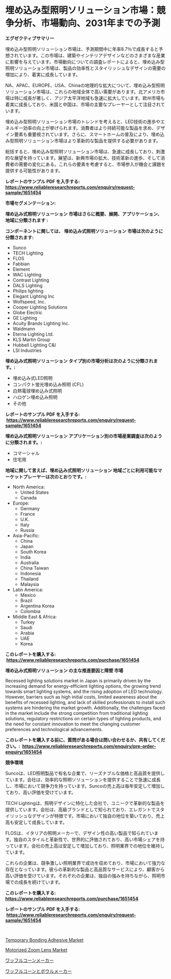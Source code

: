 <p><h1>埋め込み型照明ソリューション市場：競争分析、市場動向、2031年までの予測</h1></p><p><strong>エグゼクティブサマリー</strong></p>
<p><p>埋め込み型照明ソリューション市場は、予測期間中に年率8.7％で成長すると予想されています。この市場は、建築やインテリアデザインなどのさまざまな産業に影響を与えています。市場動向についての調査レポートによると、埋め込み型照明ソリューション市場は、製品の効率性とスタイリッシュなデザインの需要の増加により、着実に成長しています。</p><p>NA、APAC、EUROPE、USA、Chinaの地理的な拡大について、埋め込み型照明ソリューション市場は、これらの地域全体で高い需要があります。北アメリカ市場は特に成長が著しく、アジア太平洋地域も急速に拡大しています。欧州市場も着実に成長しており、米国と中国は、市場の主要なプレーヤーとして注目されています。</p><p>埋め込み型照明ソリューション市場のトレンドを考えると、LED技術の進歩やエネルギー効率の向上が挙げられます。消費者はより持続可能な製品を求め、デザイン要素も重要視されています。さらに、スマートホームの普及により、埋め込み型照明ソリューション市場はより革新的な製品を提供する必要があります。</p><p>総括すると、埋め込み型照明ソリューション市場は、急速に成長しており、刺激的な展望を持っています。展望は、新興市場の拡大、技術革新の進歩、そして消費者の需要の変化にある。これらの要素を考慮すると、市場参入が機会と課題を提供する可能性があります。</p></p>
<p><strong>レポートのサンプル PDF を入手する: <a href="https://www.reliableresearchreports.com/enquiry/request-sample/1651454">https://www.reliableresearchreports.com/enquiry/request-sample/1651454</a></strong></p>
<p><strong>市場セグメンテーション:</strong></p>
<p><strong> 埋め込み式照明ソリューション 市場はさらに概要、展開、アプリケーション、地域に分類されます :</strong></p>
<p><strong>コンポーネントに関しては、 埋め込み式照明ソリューション 市場は次のように分類されます: &nbsp;</strong></p>
<p><ul><li>Sunco</li><li>TECH Lighting</li><li>FLOS</li><li>Fabbian</li><li>Element</li><li>WAC Lighting</li><li>Contrast Lighting</li><li>DALS Lighting</li><li>Philips lighting</li><li>Elegant Lighting Inc</li><li>Wolfspeed, Inc.</li><li>Cooper Lighting Solutions</li><li>Globe Electric</li><li>GE Lighting</li><li>Acuity Brands Lighting Inc.</li><li>Waldmann</li><li>Eterna Lighting Ltd.</li><li>KLS Martin Group</li><li>Hubbell Lighting C&I</li><li>LSI Industries</li></ul></p>
<p><strong> 埋め込み式照明ソリューション タイプ別の市場分析は次のように分類されます。:</strong></p>
<p><ul><li>埋め込み式LED照明</li><li>コンパクト蛍光埋め込み照明 (CFL)</li><li>白熱電球埋め込み式照明</li><li>ハロゲン埋め込み照明</li><li>その他</li></ul></p>
<p><strong>レポートのサンプル PDF を入手する: &nbsp;<a href="https://www.reliableresearchreports.com/enquiry/request-sample/1651454">https://www.reliableresearchreports.com/enquiry/request-sample/1651454</a></strong></p>
<p><strong> 埋め込み式照明ソリューション アプリケーション別の市場産業調査は次のように分類されます。:</strong></p>
<p><ul><li>コマーシャル</li><li>住宅用</li></ul></p>
<p><strong>地域に関して言えば、埋め込み式照明ソリューション 地域ごとに利用可能なマーケットプレーヤーは次のとおりです。:</strong></p>
<p><ul>
    <li>
        North America:
        <ul>
            <li>United States</li>
            <li>Canada</li>
        </ul>
    </li>
    <li>
        Europe:
        <ul>
            <li>Germany</li>
            <li>France</li>
            <li>U.K.</li>
            <li>Italy</li>
            <li>Russia</li>
        </ul>
    </li>
    <li>
        Asia-Pacific:
        <ul>
            <li>China</li>
            <li>Japan</li>
            <li>South Korea</li>
            <li>India</li>
            <li>Australia</li>
            <li>China Taiwan</li>
            <li>Indonesia</li>
            <li>Thailand</li>
            <li>Malaysia</li>
        </ul>
    </li>
    <li>
        Latin America:
        <ul>
            <li>Mexico</li>
            <li>Brazil</li>
            <li>Argentina Korea</li>
            <li>Colombia</li>
        </ul>
    </li>
    <li>
        Middle East & Africa:
        <ul>
            <li>Turkey</li>
            <li>Saudi</li>
            <li>Arabia</li>
            <li>UAE</li>
            <li>Korea</li>
        </ul>
    </li>
    </ul></p>
<p><strong>このレポートを購入する: &nbsp;<a href="https://www.reliableresearchreports.com/purchase/1651454">https://www.reliableresearchreports.com/purchase/1651454</a></strong></p>
<p><strong>埋め込み式照明ソリューション の主な推進要因と障壁 市場</strong></p>
<p><p>Recessed lighting solutions market in Japan is primarily driven by the increasing demand for energy-efficient lighting options, the growing trend towards smart lighting systems, and the rising adoption of LED technology. However, barriers such as high initial costs, limited awareness about the benefits of recessed lighting, and lack of skilled professionals to install such systems are hindering the market growth. Additionally, the challenges faced in the market include the strong competition from traditional lighting solutions, regulatory restrictions on certain types of lighting products, and the need for constant innovation to meet the changing customer preferences and technological advancements.</p></p>
<p><strong>このレポートを購入する前に、質問がある場合は問い合わせるか、共有してください。:&nbsp; <a href="https://www.reliableresearchreports.com/enquiry/pre-order-enquiry/1651454">https://www.reliableresearchreports.com/enquiry/pre-order-enquiry/1651454</a></strong></p>
<p><strong>競争環境</strong></p>
<p><p>Suncoは、LED照明製品で有名な企業で、リーズナブルな価格と高品質を提供しています。会社は、効率的な照明ソリューションを提供することで急速に成長し、市場において競争力を持っています。Suncoの売上高は毎年安定して増加しており、高い評価を受けています。</p><p>TECH Lightingは、照明デザインに特化した会社で、ユニークで革新的な製品を提供しています。会社は、高級ブランドとして知られており、エレガントでスタイリッシュなデザインが特徴です。市場において独自の地位を築いており、売上高も安定して成長しています。</p><p>FLOSは、イタリアの照明メーカーで、デザイン性の高い製品で知られています。独自のスタイルと革新性で、世界的に評価されており、高い市場シェアを持っています。会社の売上高は安定して増加しており、照明業界での地位を維持しています。</p><p>これらの企業は、競争激しい照明業界で成功を収めており、市場において強力な存在となっています。彼らの革新的な製品と高品質なサービスにより、顧客から高い評価を受けています。それぞれの企業は、独自の強みを持ちながら、照明市場での成長を続けています。</p></p>
<p><strong>このレポートを購入する: &nbsp; <a href="https://www.reliableresearchreports.com/purchase/1651454">https://www.reliableresearchreports.com/purchase/1651454</a></strong></p>
<p><strong>レポートのサンプル PDF を入手する: &nbsp;<a href="https://www.reliableresearchreports.com/enquiry/request-sample/1651454">https://www.reliableresearchreports.com/enquiry/request-sample/1651454</a></strong><strong></strong></p>
<p>&nbsp;</p>
<p><p><a href="https://github.com/juancolorado15/Market-Research-Report-List-2/blob/main/temporary-bonding-adhesive-market.md">Temporary Bonding Adhesive Market</a></p><p><a href="https://github.com/mahnoor2003/Market-Research-Report-List-3/blob/main/motorized-zoom-lens-market.md">Motorized Zoom Lens Market</a></p><p><a href="https://github.com/KaydenJohns1964/Market-Research-Report-List-1/blob/main/937656010429.md">ワッフルコーンメーカー</a></p><p><a href="https://github.com/marbadji/Market-Research-Report-List-1/blob/main/511528510428.md">ワッフルコーンとボウルメーカー</a></p></p>